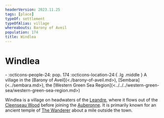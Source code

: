 ```yaml
---
headerVersion: 2023.11.25
tags: [place]
typeOf: settlement
typeOfAlias: village
whereabouts: Barony of Aveil
population: 174
title: Windlea
---
```

# Windlea
<div class="grid cards ext-narrow-margin ext-one-column" markdown>
-  
    :octicons-people-24: pop. 174  
    :octicons-location-24:{ .lg .middle } A village in the [Barony of Aveil](<./barony-of-aveil.md>), [Sembara](<../sembara.md>), the [Western Green Sea Region](<../../../western-green-sea/western-green-sea-region.md>)  
</div>


Windlea is a village on headwaters of the [Leandre](<../../rivers/wistel-enst-watershed/leandre.md>), where it flows out of the [Cleenseau Wood](<cleenseau-region/cleenseau-wood.md>) before joining the [Auberonne](<../../rivers/wistel-enst-watershed/auberonne.md>). It is primarily known for an ancient temple of [The Wanderer](<../../../../cosmology/gods/incorporeal-gods/mos-numena-pantheon/the-wanderer.md>) about a mile outside the town.